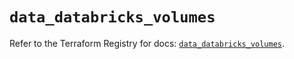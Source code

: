 # `data_databricks_volumes`

Refer to the Terraform Registry for docs: [`data_databricks_volumes`](https://registry.terraform.io/providers/databricks/databricks/1.87.1/docs/data-sources/volumes).
